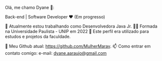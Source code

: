 Olá, me chamo Dyane 👋:
</hr>
Back-end | Software Developer ❤️ (Em progresso)

💼 Atualmente estou trabalhando como Desenvolvedora Java Jr.
👨‍💻 Formada na Universidade Paulista - UNIP em 2022
📌 Este perfil era utilizado para estudos e projetos da faculdade.

🌱 Meu Github atual: https://github.com/MulherMarav.
📫 Como entrar em contato comigo: e-mail: dyane.aaraujo@gmail.com

